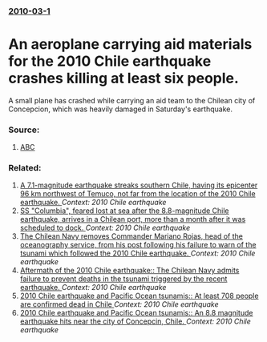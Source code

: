 ### [2010-03-1](/news/2010/03/1/index.md)

# An aeroplane carrying aid materials for the 2010 Chile earthquake crashes killing at least six people. 

A small plane has crashed while carrying an aid team to the Chilean city of Concepcion, which was heavily damaged in Saturday&#039;s earthquake.


### Source:

1. [ABC](http://www.abc.net.au/news/stories/2010/03/02/2833997.htm)

### Related:

1. [A 7.1-magnitude earthquake streaks southern Chile, having its epicenter 96 km northwest of Temuco, not far from the location of the 2010 Chile earthquake. ](/news/2011/01/2/a-7-1-magnitude-earthquake-streaks-southern-chile-having-its-epicenter-96-km-northwest-of-temuco-not-far-from-the-location-of-the-2010-chi.md) _Context: 2010 Chile earthquake_
2. [SS "Columbia", feared lost at sea after the 8.8-magnitude Chile earthquake, arrives in a Chilean port, more than a month after it was scheduled to dock. ](/news/2010/04/12/ss-columbia-feared-lost-at-sea-after-the-8-8-magnitude-chile-earthquake-arrives-in-a-chilean-port-more-than-a-month-after-it-was-schedu.md) _Context: 2010 Chile earthquake_
3. [The Chilean Navy removes Commander Mariano Rojas, head of the oceanography service, from his post following his failure to warn of the tsunami which followed the 2010 Chile earthquake. ](/news/2010/03/6/the-chilean-navy-removes-commander-mariano-rojas-head-of-the-oceanography-service-from-his-post-following-his-failure-to-warn-of-the-tsuna.md) _Context: 2010 Chile earthquake_
4. [Aftermath of the 2010 Chile earthquake:: The Chilean Navy admits failure to prevent deaths in the tsunami triggered by the recent earthquake. ](/news/2010/03/3/aftermath-of-the-2010-chile-earthquake-the-chilean-navy-admits-failure-to-prevent-deaths-in-the-tsunami-triggered-by-the-recent-earthquake.md) _Context: 2010 Chile earthquake_
5. [2010 Chile earthquake and Pacific Ocean tsunamis:: At least 708 people are confirmed dead in Chile ](/news/2010/02/28/2010-chile-earthquake-and-pacific-ocean-tsunamis-at-least-708-people-are-confirmed-dead-in-chile.md) _Context: 2010 Chile earthquake_
6. [2010 Chile earthquake and Pacific Ocean tsunamis:: An 8.8 magnitude earthquake hits near the city of Concepcin, Chile. ](/news/2010/02/27/2010-chile-earthquake-and-pacific-ocean-tsunamis-an-8-8-magnitude-earthquake-hits-near-the-city-of-concepcion-chile.md) _Context: 2010 Chile earthquake_

